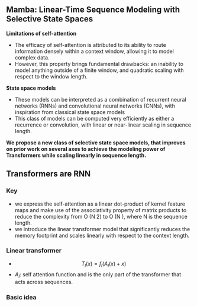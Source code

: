 
## Mamba: Linear-Time Sequence Modeling with Selective State Spaces

**Limitations of self-attention**
- The efficacy of self-attention is attributed to its ability to route information densely within a context window, allowing it to model complex data.
- However, this property brings fundamental drawbacks: an inability to model anything outside of a finite window, and quadratic scaling with respect to the window length.

**State space models** 
- These models can be interpreted as a combination of recurrent neural networks (RNNs) and convolutional neural networks (CNNs), with inspiration from classical state space models
- This class of models can be computed very efficiently as either a recurrence or convolution, with linear or near-linear scaling in sequence length.

**We propose a new class of selective state space models, that improves on prior work on several axes to achieve the modeling power of Transformers while scaling linearly in sequence length.**

## Transformers are RNN

### Key
- we express the self-attention as a linear dot-product of kernel feature maps and make use of the associativity property of matrix products to reduce the complexity from O (N 2) to O (N ), where N is the sequence length.
- we introduce the linear transformer model that significantly reduces the memory footprint and scales linearly with respect to the context length.

### Linear transformer

- $$T_l(x) = f_l(A_l(x) + x)$$
- $A_l$: self attention function and is the only part of the transformer that acts across sequences.

### Basic idea

